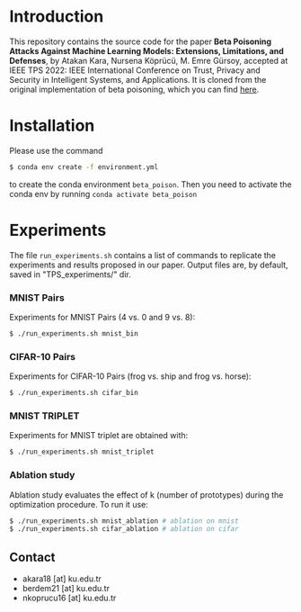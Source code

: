 # Introduction 
This repository contains the source code for the paper **Beta Poisoning Attacks Against Machine Learning Models: Extensions, Limitations, and Defenses**, by Atakan Kara, Nursena Köprücü, M. Emre Gürsoy, accepted at IEEE TPS 2022: IEEE International Conference on Trust, Privacy and Security in Intelligent Systems, and Applications. It is cloned from the original implementation of beta poisoning, which you can find [here](https://github.com/Cinofix/beta_poisoning).




# Installation 
Please use the command 
```bash 
$ conda env create -f environment.yml
```
to create the conda environment `beta_poison`. 
Then you need to activate the conda env by running `conda activate beta_poison`

# Experiments
The file `run_experiments.sh` contains a list of commands to replicate the experiments and results
proposed in our paper. Output files are, by default, saved in "TPS_experiments/" dir.

### MNIST Pairs
Experiments for MNIST Pairs (4 vs. 0 and 9 vs. 8):
```bash
$ ./run_experiments.sh mnist_bin
```

### CIFAR-10 Pairs
Experiments for CIFAR-10 Pairs (frog vs. ship and frog vs. horse):
```bash
$ ./run_experiments.sh cifar_bin
```

### MNIST TRIPLET
Experiments for MNIST triplet are obtained with:
```bash
$ ./run_experiments.sh mnist_triplet
```

### Ablation study
Ablation study evaluates the effect of k (number of prototypes) during the optimization procedure.
To run it use:

```bash
$ ./run_experiments.sh mnist_ablation # ablation on mnist
$ ./run_experiments.sh cifar_ablation # ablation on cifar
```

## Contact
* akara18 [at] ku.edu.tr
* berdem21 [at] ku.edu.tr
* nkoprucu16 [at] ku.edu.tr
